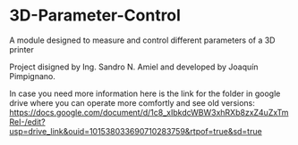 # 3D-Parameter-Control
A module designed to measure and control different parameters of a 3D printer

Project disigned by Ing. Sandro N. Amiel and developed by Joaquín Pimpignano.

In case you need more information here is the link for the folder in google drive where you can operate more comfortly and see old versions:
https://docs.google.com/document/d/1c8_xIbkdcWBW3xhRXb8zxZ4uZxTmReI-/edit?usp=drive_link&ouid=101538033690710283759&rtpof=true&sd=true
